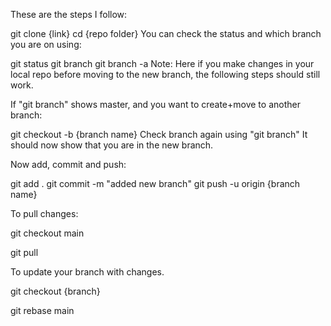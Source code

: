 These are the steps I follow:

git clone {link}
cd {repo folder}
You can check the status and which branch you are on using:

git status
git branch
git branch -a
Note: Here if you make changes in your local repo before moving to the new branch, the following steps should still work.

If "git branch" shows master, and you want to create+move to another branch:

git checkout -b {branch name}
Check branch again using "git branch" It should now show that you are in the new branch.

Now add, commit and push:

git add .
git commit -m "added new branch"
git push -u origin {branch name}

To pull changes:

git checkout main

git pull

To update your branch with changes.

git checkout {branch}

git rebase main

